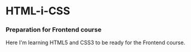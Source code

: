 # HTML-i-CSS
### Preparation for Frontend course 
Here I'm learning HTML5 and CSS3 to be ready for the Frontend course. 
